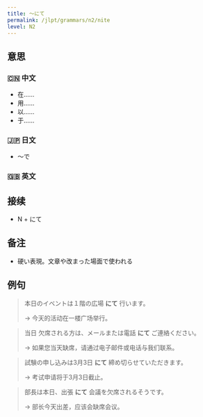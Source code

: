 ```yaml
---
title: 〜にて
permalink: /jlpt/grammars/n2/nite
level: N2
---
```


## 意思

### 🇨🇳 中文

- 在……
- 用……
- 以……
- 于……

### 🇯🇵 日文

- 〜で

### 🇬🇧 英文


## 接续

- N + にて

## 备注

- 硬い表現。文章や改まった場面で使われる

## 例句

> 本日のイベントは１階の広場 **にて** 行います。
>
> → 今天的活动在一楼广场举行。

> 当日 欠席される方は、メールまたは電話 **にて** ご連絡ください。
>
> → 如果您当天缺席，请通过电子邮件或电话与我们联系。

> 試験の申し込みは3月3日 **にて** 締め切らせていただきます。
>
> → 考试申请将于3月3日截止。

> 部長は本日、出張 **にて** 会議を欠席されるそうです。
>
> → 部长今天出差，应该会缺席会议。

